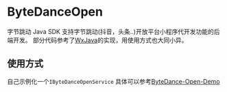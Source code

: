 # ByteDanceOpen
字节跳动 Java SDK
支持字节跳动(抖音，头条..)开放平台小程序代开发功能的后端开发。
部分代码参考了[WxJava](https://github.com/Wechat-Group/WxJava)的实现，用使用方式也大同小异。
## 使用方式
自己示例化一个`IByteDanceOpenService`
具体可以参考[ByteDance-Open-Demo](https://github.com/yydzxz/ByteDance-Open-Demo)